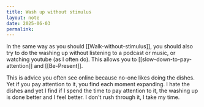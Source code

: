 ```yaml
---
title: Wash up without stimulus
layout: note
date: 2025-06-03
permalink:
---
```

In the same way as you should [[Walk-without-stimulus]], you should also try to do the washing up without listening to a podcast or music, or watching youtube (as I often do). This allows you to [[slow-down-to-pay-attention]] and [[Be-Present]].

This is advice you often see online because no-one likes doing the dishes. Yet if you pay attention to it, you find each moment expanding. I hate the dishes and yet I find if I spend the time to pay attention to it, the washing up is done better and I feel better. I don't rush through it, I take my time. 

